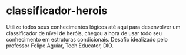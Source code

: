 # classificador-herois
Utilize todos seus conhecimentos lógicos até aqui para desenvolver um classificador de nível de heróis, chegou a hora de usar todo seu conhecimento em estruturas condicionais. Desafio idealizado pelo professor Felipe Aguiar, Tech Educator, DIO.
